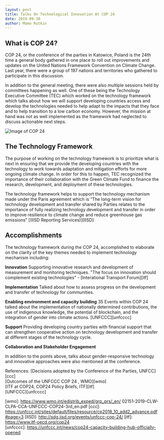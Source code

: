 ```yaml
---
layout: post
title: Talks On Technological Innovation At COP 24
date: 2019-09-30 
author: Momo Rutkin
---
```



## What is COP 24? 

COP 24, or the conference of the parties in Katowice, Poland is the 24th time a general body gathered in one place to roll out improvements and updates on the United Nations Framework Convention on Climate Change. Last year, there were a group of 197 nations and territories  who gathered to participate in this discussion.

 In addition to the general meeting, there were also multiple sessions held by committees happening as well. One of these being the Technology Executive Committee (TEC)  which worked on the technology framework which talks about how we will support developing countries access and develop the technologies needed to help adapt to the impacts that they face and to help transition to a low carbon economy. However, the mission at hand was not as well implemented as the framework had neglected to discuss actionable next steps.

 ![Image of COP 24](https://ane4bf-datap1.s3-eu-west-1.amazonaws.com/wmocms/s3fs-public/styles/featured_media_detail/public/event/featured_media/COP24.png?dJuxLLbMjG4qrHGSnwPxQ46zBoJaUcR8&itok=9qdRdliD)

## The Technology Framework

The purpose of working on the technology framework is to prioritize what is next in ensuring that we provide the developing countries with the technology to work towards adaptation and mitigation efforts for more ongoing climate change. In order for this to happen, TEC recognized the importance of their collaboration with the Green Climate Fund to finance the research, development, and deployment of these technologies. 

The technology framework helps to support the technology mechanism made under the Paris agreement which is  “The long-term vision for technology development and transfer shared by Parties relates to the importance of fully realizing technology development and transfer in order to improve resilience to climate change and reduce greenhouse gas emissions” [(IISD Reporting Services)][IISD]

## Accomplishments
The technology framework during the COP 24, accomplished to elaborate on the clarity of the key themes needed to implement technology mechanism including: 


**Innovation**
Supporting innovative research and development of measurement and monitoring techniques. "The focus on innovation should complement existing technologies" - 
[Interational Transport Forum][itf]

 **Implementation**
Talked about how to assess progress on the development and transfer of technology for communities.

**Enabling environment and capacity building**
 35 Events within COP 24 talked about the implementation of nationally determined contributions, the use of indigenous knowledge, the potential of blockchain, and the integration of gender into climate actions. [UNFCCC][unfcccc]

**Support**
Providing developing country parties with financial support that can strengthen cooperative action on technology development and transfer at different stages of the technology cycle. 

**Collaboration and Stakeholder Engagement**

In addition to the points above, talks about gender-responsive technology and innovative approaches were also mentioned at the conference. 

References:
[Decisions adopted by the Conference of the Parties, UNFCC][ccc] <br>
[Outcomes of the UNFCCC COP 24 , WMO][wmo] <br>
[ITF at COP24, COP24 Policy Briefs, ITF][itf] <br>
[UNFCCC][unfcccc]


[wmo]: https://www.wmo.int/edistrib_exped/grp_prs/_en/ 02151-2019-CLW-CLPA-CCA-UNFCCC-COP24-3rd_en.pdf
[ccc]: https://unfccc.int/sites/default/files/resource/cp2018_10_add2_advance.pdf#page=3 
[IISD]: http://sdg.iisd.org/events/unfccc-cop-24/ 
[itf]: https://www.itf-oecd.org/cop24  
[unfcccc]: https://unfccc.int/news/cop24-capacity-building-hub-officially-opened






